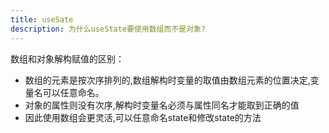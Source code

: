 ```yaml
---
title: useSate
description: 为什么useState要使用数组而不是对象?
---
```


数组和对象解构赋值的区别：

- 数组的元素是按次序排列的,数组解构时变量的取值由数组元素的位置决定,变量名可以任意命名。
- 对象的属性则没有次序,解构时变量名必须与属性同名才能取到正确的值
- 因此使用数组会更灵活,可以任意命名state和修改state的方法